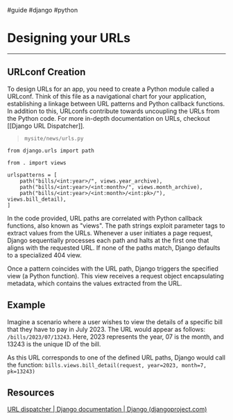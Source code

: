#guide #django #python 

# Designing your URLs
______________________________________________

## URLconf Creation

To design URLs for an app, you need to create a Python module called a URLconf. Think of this file as a navigational chart for your application, establishing a linkage between URL patterns and Python callback functions. In addition to this, URLconfs contribute towards uncoupling the URLs from the Python code. For more in-depth documentation on URLs, checkout [[Django URL Dispatcher]].

>`mysite/news/urls.py`
```
from django.urls import path

from . import views

urlspatterns = [
	path("bills/<int:year>/", views.year_archive),
	path("bills/<int:year>/<int:month>/", views.month_archive),
	path("bills/<int:year>/<int:month>/<int:pk>/"), views.bill_detail),
]
```

In the code provided, URL paths are correlated with Python callback functions, also known as "views". The path strings exploit parameter tags to extract values from the URLs. Whenever a user initiates a page request, Django sequentially processes each path and halts at the first one that aligns with the requested URL. If none of the paths match, Django defaults to a specialized 404 view.

Once a pattern coincides with the URL path, Django triggers the specified view (a Python function). This view receives a request object encapsulating metadata, which contains the values extracted from the URL.

## Example

Imagine a scenario where a user wishes to view the details of a specific bill that they have to pay in July 2023. The URL would appear as follows: `/bills/2023/07/13243`. Here, 2023 represents the year, 07 is the month, and 13243 is the unique ID of the bill.

As this URL corresponds to one of the defined URL paths, Django would call the function: `bills.views.bill_detail(request, year=2023, month=7, pk=13243)`


## Resources
[URL dispatcher | Django documentation | Django (djangoproject.com)](https://docs.djangoproject.com/en/4.2/topics/http/urls/)